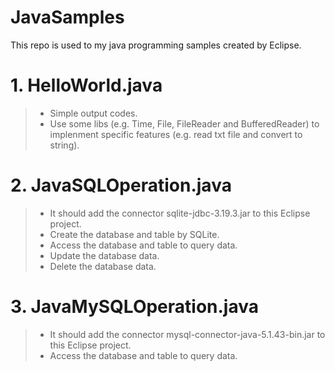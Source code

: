 # JavaSamples
This repo is used to my java programming samples created by Eclipse.
 
# 1. HelloWorld.java
   > * Simple output codes.
   > * Use some libs (e.g. Time, File, FileReader and BufferedReader) to implenment specific features (e.g. read txt file and convert to string).

# 2. JavaSQLOperation.java
   > * It should add the connector sqlite-jdbc-3.19.3.jar to this Eclipse project.
   > * Create the database and table by SQLite.
   > * Access the database and table to query data.
   > * Update the database data.
   > * Delete the database data.

# 3. JavaMySQLOperation.java
   > * It should add the connector mysql-connector-java-5.1.43-bin.jar to this Eclipse project. 
   > * Access the database and table to query data.